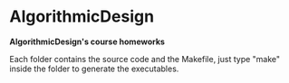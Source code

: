 # AlgorithmicDesign
**AlgorithmicDesign's course homeworks**

Each folder contains the source code and the Makefile, just type "make" inside the folder to generate the executables.
